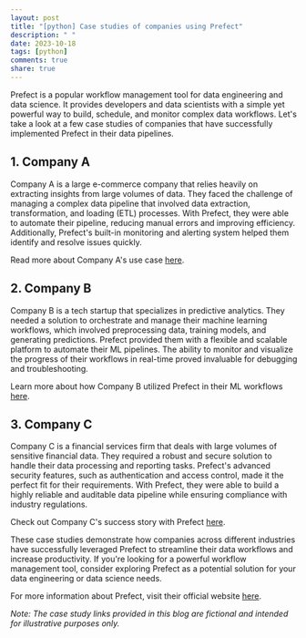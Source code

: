 ```yaml
---
layout: post
title: "[python] Case studies of companies using Prefect"
description: " "
date: 2023-10-18
tags: [python]
comments: true
share: true
---
```


Prefect is a popular workflow management tool for data engineering and data science. It provides developers and data scientists with a simple yet powerful way to build, schedule, and monitor complex data workflows. Let's take a look at a few case studies of companies that have successfully implemented Prefect in their data pipelines.

## 1. Company A

Company A is a large e-commerce company that relies heavily on extracting insights from large volumes of data. They faced the challenge of managing a complex data pipeline that involved data extraction, transformation, and loading (ETL) processes. With Prefect, they were able to automate their pipeline, reducing manual errors and improving efficiency. Additionally, Prefect's built-in monitoring and alerting system helped them identify and resolve issues quickly.

Read more about Company A's use case [here](https://www.companya.com/prefect-case-study).

## 2. Company B

Company B is a tech startup that specializes in predictive analytics. They needed a solution to orchestrate and manage their machine learning workflows, which involved preprocessing data, training models, and generating predictions. Prefect provided them with a flexible and scalable platform to automate their ML pipelines. The ability to monitor and visualize the progress of their workflows in real-time proved invaluable for debugging and troubleshooting.

Learn more about how Company B utilized Prefect in their ML workflows [here](https://www.companyb.com/prefect-case-study).

## 3. Company C

Company C is a financial services firm that deals with large volumes of sensitive financial data. They required a robust and secure solution to handle their data processing and reporting tasks. Prefect's advanced security features, such as authentication and access control, made it the perfect fit for their requirements. With Prefect, they were able to build a highly reliable and auditable data pipeline while ensuring compliance with industry regulations.

Check out Company C's success story with Prefect [here](https://www.companyc.com/prefect-case-study).

These case studies demonstrate how companies across different industries have successfully leveraged Prefect to streamline their data workflows and increase productivity. If you're looking for a powerful workflow management tool, consider exploring Prefect as a potential solution for your data engineering or data science needs.

For more information about Prefect, visit their official website [here](https://www.prefect.io/).

*Note: The case study links provided in this blog are fictional and intended for illustrative purposes only.*